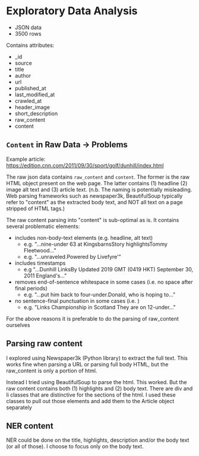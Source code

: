 # Exploratory Data Analysis

- JSON data
- 3500 rows

Contains attributes:
- _id
- source
- title
- author
- url
- published_at
- last_modified_at
- crawled_at
- header_image
- short_description
- raw_content
- content


## `Content` in Raw Data -> Problems

Example article:
https://edition.cnn.com/2011/09/30/sport/golf/dunhill/index.html

The raw json data contains `raw_content` and `content`. The former is the raw HTML object present on the web page. The latter contains (1) headline (2) image alt text and (3) article text. (n.b. The naming is potentially misleading. Web parsing frameworks such as newspaper3k, BeautifulSoup typically refer to "content" as the extracted body text, and NOT all text on a page stripped of HTML tags.)

The raw content parsing into "content" is sub-optimal as is. It contains several problematic elements:
- includes non-body-text elements (e.g. headline, alt text)
    - e.g. "...nine-under 63 at KingsbarnsStory highlightsTommy Fleetwood..."
    - e.g. "...unraveled.Powered by Livefyre'"
- includes timestamps
    - e.g "...Dunhill LinksBy Updated 2019 GMT (0419 HKT) September 30, 2011 England\'s..."
- removes end-of-sentence whitespace in some cases (i.e. no space after final periods)
    - e.g. "...put him back to four-under.Donald, who is hoping to..."
- no sentence-final punctuation in some cases (i.e. )
    - e.g. "Links Championship in Scotland They are on 12-under..."

For the above reasons it is preferable to do the parsing of raw_content ourselves


## Parsing raw content

I explored using Newspaper3k (Python library) to extract the full text. This works fine when parsing a URL or parsing full body HTML, but the raw_content is only a portion of html. 

Instead I tried using BeautifulSoup to parse the html. This worked. But the raw content contains both (1) highlights and (2) body text. There are div and li classes that are distinctive for the sections of the html. I used these classes to pull out those elements and add them to the Article object separately


## NER content

NER could be done on the title, highlights, description and/or the body text (or all of those). I choose to focus only on the body text. 



